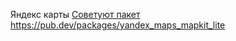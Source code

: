 Яндекс карты
[Советуют пакет](https://t.me/flutterflow_rus/12427/53383)
https://pub.dev/packages/yandex_maps_mapkit_lite
